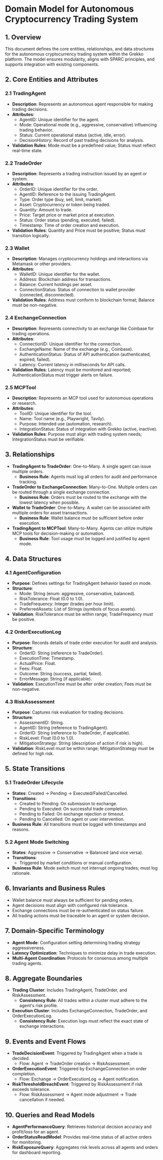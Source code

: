 # Domain Model for Autonomous Cryptocurrency Trading System

## 1. Overview
This document defines the core entities, relationships, and data structures for the autonomous cryptocurrency trading system within the Grekko platform. The model ensures modularity, aligns with SPARC principles, and supports integration with existing components.

## 2. Core Entities and Attributes

### 2.1 TradingAgent
- **Description**: Represents an autonomous agent responsible for making trading decisions.
- **Attributes**:
  - AgentID: Unique identifier for the agent.
  - Mode: Operational mode (e.g., aggressive, conservative) influencing trading behavior.
  - Status: Current operational status (active, idle, error).
  - DecisionHistory: Record of past trading decisions for analysis.
- **Validation Rules**: Mode must be a predefined value; Status must reflect real-time state.

### 2.2 TradeOrder
- **Description**: Represents a trading instruction issued by an agent or system.
- **Attributes**:
  - OrderID: Unique identifier for the order.
  - AgentID: Reference to the issuing TradingAgent.
  - Type: Order type (buy, sell, limit, market).
  - Asset: Cryptocurrency or token being traded.
  - Quantity: Amount to trade.
  - Price: Target price or market price at execution.
  - Status: Order status (pending, executed, failed).
  - Timestamp: Time of order creation and execution.
- **Validation Rules**: Quantity and Price must be positive; Status must transition logically.

### 2.3 Wallet
- **Description**: Manages cryptocurrency holdings and interactions via Metamask or other providers.
- **Attributes**:
  - WalletID: Unique identifier for the wallet.
  - Address: Blockchain address for transactions.
  - Balance: Current holdings per asset.
  - ConnectionStatus: Status of connection to wallet provider (connected, disconnected).
- **Validation Rules**: Address must conform to blockchain format; Balance must be non-negative.

### 2.4 ExchangeConnection
- **Description**: Represents connectivity to an exchange like Coinbase for trading operations.
- **Attributes**:
  - ConnectionID: Unique identifier for the connection.
  - ExchangeName: Name of the exchange (e.g., Coinbase).
  - AuthenticationStatus: Status of API authentication (authenticated, expired, failed).
  - Latency: Current latency in milliseconds for API calls.
- **Validation Rules**: Latency must be monitored and reported; AuthenticationStatus must trigger alerts on failure.

### 2.5 MCPTool
- **Description**: Represents an MCP tool used for autonomous operations or research.
- **Attributes**:
  - ToolID: Unique identifier for the tool.
  - Name: Tool name (e.g., Playwright, Tavily).
  - Purpose: Intended use (automation, research).
  - IntegrationStatus: Status of integration with Grekko (active, inactive).
- **Validation Rules**: Purpose must align with trading system needs; IntegrationStatus must be verifiable.

## 3. Relationships

- **TradingAgent to TradeOrder**: One-to-Many. A single agent can issue multiple orders.
  - **Business Rule**: Agents must log all orders for audit and performance tracking.
- **TradeOrder to ExchangeConnection**: Many-to-One. Multiple orders can be routed through a single exchange connection.
  - **Business Rule**: Orders must be routed to the exchange with the lowest latency when possible.
- **Wallet to TradeOrder**: One-to-Many. A wallet can be associated with multiple orders for asset transactions.
  - **Business Rule**: Wallet balance must be sufficient before order execution.
- **TradingAgent to MCPTool**: Many-to-Many. Agents can utilize multiple MCP tools for decision-making or automation.
  - **Business Rule**: Tool usage must be logged and justified by agent mode.

## 4. Data Structures

### 4.1 AgentConfiguration
- **Purpose**: Defines settings for TradingAgent behavior based on mode.
- **Structure**:
  - Mode: String (enum: aggressive, conservative, balanced).
  - RiskTolerance: Float (0.0 to 1.0).
  - TradeFrequency: Integer (trades per hour limit).
  - PreferredAssets: List of Strings (symbols of focus assets).
- **Validation**: RiskTolerance must be within range; TradeFrequency must be positive.

### 4.2 OrderExecutionLog
- **Purpose**: Records details of trade order execution for audit and analysis.
- **Structure**:
  - OrderID: String (reference to TradeOrder).
  - ExecutionTime: Timestamp.
  - ActualPrice: Float.
  - Fees: Float.
  - Outcome: String (success, partial, failed).
  - ErrorMessage: String (if applicable).
- **Validation**: ExecutionTime must be after order creation; Fees must be non-negative.

### 4.3 RiskAssessment
- **Purpose**: Captures risk evaluation for trading decisions.
- **Structure**:
  - AssessmentID: String.
  - AgentID: String (reference to TradingAgent).
  - OrderID: String (reference to TradeOrder, if applicable).
  - RiskLevel: Float (0.0 to 1.0).
  - MitigationStrategy: String (description of action if risk is high).
- **Validation**: RiskLevel must be within range; MitigationStrategy must be defined for high risk.

## 5. State Transitions

### 5.1 TradeOrder Lifecycle
- **States**: Created -> Pending -> Executed/Failed/Cancelled.
- **Transitions**:
  - Created to Pending: On submission to exchange.
  - Pending to Executed: On successful trade completion.
  - Pending to Failed: On exchange rejection or timeout.
  - Pending to Cancelled: On agent or user intervention.
- **Business Rule**: All transitions must be logged with timestamps and reasons.

### 5.2 Agent Mode Switching
- **States**: Aggressive -> Conservative -> Balanced (and vice versa).
- **Transitions**:
  - Triggered by market conditions or manual configuration.
- **Business Rule**: Mode switch must not interrupt ongoing trades; must log rationale.

## 6. Invariants and Business Rules
- Wallet balance must always be sufficient for pending orders.
- Agent decisions must align with configured risk tolerance.
- Exchange connections must be re-authenticated on status failure.
- All trading actions must be traceable to an agent or system decision.

## 7. Domain-Specific Terminology
- **Agent Mode**: Configuration setting determining trading strategy aggressiveness.
- **Latency Optimization**: Techniques to minimize delay in trade execution.
- **Multi-Agent Coordination**: Protocols for consensus among multiple trading agents.

## 8. Aggregate Boundaries
- **Trading Cluster**: Includes TradingAgent, TradeOrder, and RiskAssessment.
  - **Consistency Rule**: All trades within a cluster must adhere to the agent's risk profile.
- **Execution Cluster**: Includes ExchangeConnection, TradeOrder, and OrderExecutionLog.
  - **Consistency Rule**: Execution logs must reflect the exact state of exchange interactions.

## 9. Events and Event Flows
- **TradeDecisionEvent**: Triggered by TradingAgent when a trade is decided.
  - Flow: Agent -> TradeOrder creation -> RiskAssessment.
- **OrderExecutionEvent**: Triggered by ExchangeConnection on order completion.
  - Flow: Exchange -> OrderExecutionLog -> Agent notification.
- **RiskThresholdBreachEvent**: Triggered by RiskAssessment if risk exceeds tolerance.
  - Flow: RiskAssessment -> Agent mode adjustment -> Trade cancellation if needed.

## 10. Queries and Read Models
- **AgentPerformanceQuery**: Retrieves historical decision accuracy and profit/loss for an agent.
- **OrderStatusReadModel**: Provides real-time status of all active orders for monitoring.
- **RiskExposureQuery**: Aggregates risk levels across all agents and orders for dashboard reporting.